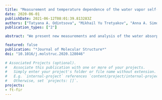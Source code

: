 ```yaml
---
title: "Measurement and temperature dependence of the water vapor self-continuum between 70 and 700 cm$^{-1}$"
date: 2020-06-01
publishDate: 2021-06-12T08:01:39.813283Z
authors: ["Tatyana A. Odintsova", "Mikhail Yu Tretyakov", "Anna A. Simonova", "Igor, V Ptashnik", pirali, "Alain Campargue"]
publication_types: ["2"]

abstract: "We present new measurements and analysis of the water absorption spectra in the region of the rotational band, between 70 and 700 cm<sup>-1</sup>. The higher pressures of the recordings (up to 16 mbar) as compared to our previous measurements allowed us to extend the retrieval of the water vapor self-continuum absorption from 500 to 700 cm<sup>-1</sup> and to test our earlier results up to 500 cm<sup>-1</sup>. As a result, the continuum amplitude at high wavenumbers, determined with smaller uncertainty, shows an improved agreement with literature experimental data. The measurements were performed at two temperatures (296 and 326 K) using two radiation sources of significantly different power ranges: SOLEIL synchrotron and globar. The quadratic pressure dependence of the self-continuum absorption was verified leading to consistent values of cross-sections derived at various experimental conditions. In addition, we obtained the first data concerning the water vapor self-continuum temperature dependence in the 84-365 cm<sup>-1</sup> spectral range for which we present the preliminary analysis considering the available measurements and theoretical data. "

featured: false
publication: "*Journal of Molecular Structure*"
doi: "10.1016/j.molstruc.2020.128046"
  
# Associated Projects (optional).
#   Associate this publication with one or more of your projects.
#   Simply enter your project's folder or file name without extension.
#   E.g. `internal-project` references `content/project/internal-project/index.md`.
#   Otherwise, set `projects: []`.
projects:
- ft-fir
---
```


